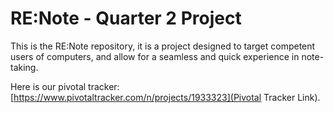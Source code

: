 # RE:Note - Quarter 2 Project

This is the RE:Note repository, it is a project designed to target competent users of computers, and allow for a seamless and quick experience in note-taking.

Here is our pivotal tracker: [https://www.pivotaltracker.com/n/projects/1933323](Pivotal Tracker Link).
